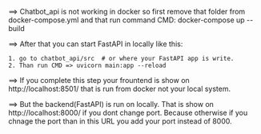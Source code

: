 ==> Chatbot_api is not working in docker so first remove that folder from docker-compose.yml and that run command
    CMD: docker-compose up --build

==> After that you can start FastAPI in locally like this:

    1. go to chatbot_api/src  # or where your FastAPI app is write.
    2. Than run CMD => uvicorn main:app --reload

==> If you complete this step your frountend is show on http://localhost:8501/ that is run from docker not your local system.

==> But the backend(FastAPI) is run on locally. That is show on http://localhost:8000/ if you dont change port. Because otherwise if you chnage the port than in this URL you add your port instead of 8000.

